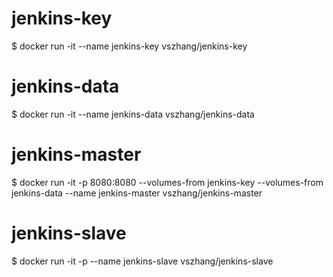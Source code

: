 # jenkins-key
$ docker run -it --name jenkins-key vszhang/jenkins-key

# jenkins-data

$  docker run -it --name jenkins-data vszhang/jenkins-data

# jenkins-master

$ docker run -it -p 8080:8080 --volumes-from jenkins-key --volumes-from jenkins-data --name jenkins-master vszhang/jenkins-master

# jenkins-slave

$ docker run -it -p  --name jenkins-slave vszhang/jenkins-slave
